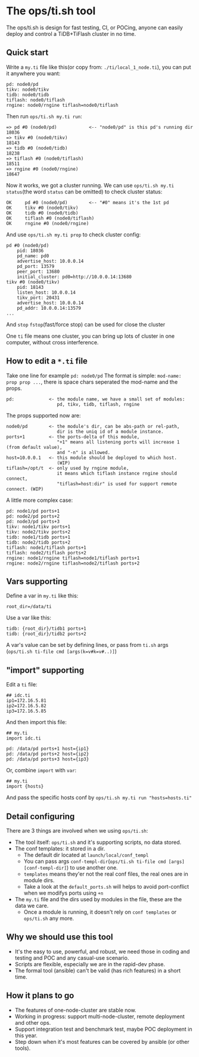 # The ops/ti.sh tool
The ops/ti.sh is design for fast testing, CI, or POCing, anyone can easily deploy and control a TiDB+TiFlash cluster in no time.

## Quick start
Write a `my.ti` file like this(or copy from: `./ti/local_1_node.ti`), you can put it anywhere you want:
```
pd: node0/pd
tikv: node0/tikv
tidb: node0/tidb
tiflash: node0/tiflash
rngine: node0/rngine tiflash=node0/tiflash
```

Then run `ops/ti.sh my.ti run`:
```
=> pd #0 (node0/pd)            <-- "node0/pd" is this pd's running dir
18036
=> tikv #0 (node0/tikv)
18143
=> tidb #0 (node0/tidb)
18238
=> tiflash #0 (node0/tiflash)
18511
=> rngine #0 (node0/rngine)
18647
```

Now it works, we got a cluster running.
We can use `ops/ti.sh my.ti status`(the word `status` can be omitted) to check cluster status:
```
OK     pd #0 (node0/pd)        <-- "#0" means it's the 1st pd
OK     tikv #0 (node0/tikv)
OK     tidb #0 (node0/tidb)
OK     tiflash #0 (node0/tiflash)
OK     rngine #0 (node0/rngine)
```

And use `ops/ti.sh my.ti prop` to check cluster config:
```
pd #0 (node0/pd)
    pid: 18036
    pd_name: pd0
    advertise_host: 10.0.0.14
    pd_port: 13579
    peer_port: 13680
    initial_cluster: pd0=http://10.0.0.14:13680
tikv #0 (node0/tikv)
    pid: 18143
    listen_host: 10.0.0.14
    tikv_port: 20431
    advertise_host: 10.0.0.14
    pd_addr: 10.0.0.14:13579
...
```
And `stop` `fstop`(fast/force stop) can be used for close the cluster

One `ti` file means one cluster, you can bring up lots of cluster in one computer, without cross interference.

## How to edit a `*.ti` file
Take one line for example `pd: node0/pd`
The format is simple: `mod-name: prop prop ...`, there is space chars seperated the mod-name and the props.
```
pd:             <- the module name, we have a small set of modules:
                   pd, tikv, tidb, tiflash, rngine
```

The props supported now are:
```
node0/pd        <- the module's dir, can be abs-path or rel-path,
                   dir is the uniq id of a module instance.
ports+1         <- the ports-delta of this module,
                   "+1" means all listening ports will increase 1 (from default value),
                   and "-n" is allowed.
host=10.0.0.1   <- this module should be deployed to which host.
                   (WIP)
tiflash=/opt/t  <- only used by rngine module,
                   it means which tiflash instance rngine should connect,
                   "tiflash=host:dir" is used for support remote connect. (WIP)
```

A little more complex case:
```
pd: node1/pd ports+1
pd: node2/pd ports+2
pd: node3/pd ports+3
tikv: node1/tikv ports+1
tikv: node2/tikv ports+2
tidb: node1/tidb ports+1
tidb: node2/tidb ports+2
tiflash: node1/tiflash ports+1
tiflash: node2/tiflash ports+2
rngine: node1/rngine tiflash=node1/tiflash ports+1
rngine: node2/rngine tiflash=node2/tiflash ports+2
```

## Vars supporting
Define a var in `my.ti` like this:
```
root_dir=/data/ti
```

Use a var like this:
```
tidb: {root_dir}/tidb1 ports+1
tidb: {root_dir}/tidb2 ports+2
```
A var's value can be set by defining lines, or pass from `ti.sh` args (`ops/ti.sh ti-file cmd [args(k=v#k=v#..)]`)

## "import" supporting
Edit a `ti` file:
```
## idc.ti
ip1=172.16.5.81
ip2=172.16.5.82
ip3=172.16.5.85
```

And then import this file:
```
## my.ti
import idc.ti

pd: /data/pd ports+1 host={ip1}
pd: /data/pd ports+2 host={ip2}
pd: /data/pd ports+3 host={ip3}
```

Or, combine `import` with `var`:
```
## my.ti
import {hosts}
```
And pass the specific hosts conf by `ops/ti.sh my.ti run "hosts=hosts.ti"`

## Detail configuring
There are 3 things are involved when we using `ops/ti.sh`:
* The tool itself: `ops/ti.sh` and it's supporting scripts, no data stored.
* The conf templates: it stored in a dir.
    * The default dir located at `launch/local/conf_templ`
    * You can pass args `conf-templ-dir`(`ops/ti.sh ti-file cmd [args] [conf-templ-dir]`) to use another one.
    * `templates` means they'er not the real conf files, the real ones are in module dirs.
    * Take a look at the `default_ports.sh` will helps to avoid port-conflict when we modifys ports using `+n`
* The `my.ti` file and the dirs used by modules in the file, these are the data we care.
    * Once a module is running, it doesn't rely on `conf templates` or `ops/ti.sh` any more.

## Why we should use this tool
* It's the easy to use, powerful, and robust, we need those in coding and testing and POC and any casual-use scenario.
* Scripts are flexible, especially we are in the rapid-dev phase.
* The formal tool (ansible) can't be valid (has rich features) in a short time.

## How it plans to go
* The features of one-node-cluster are stable now.
* Working in progress: support multi-node-cluster, remote deployment and other ops.
* Support integration test and benchmark test, maybe POC deployment in this year.
* Step down when it's most features can be covered by ansible (or other tools).

